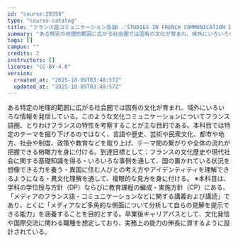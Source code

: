 ```yaml
---
id: "course:20358"
type: "course-catalog"
title: "フランス語コミュニケーション各論Ⅰ ／STUDIES IN FRENCH COMMUNICATION I"
summary: "ある特定の地理的範囲に広がる社会圏では固有の文化が育まれ、域外にいろいろな情報を発信している。このような文化コミュニケーションについてフランス語圏、とりわけフランスの特性を考察することが主な目的である。本科目では特定のテーマを掘り下げるので…"
tags: []
campus: ""
credits: 2
instructors: []
license: "CC-BY-4.0"
version:
  created_at: "2025-10-09T03:48:57Z"
  updated_at: "2025-10-09T03:48:57Z"
---
```

ある特定の地理的範囲に広がる社会圏では固有の文化が育まれ、域外にいろいろな情報を発信している。このような文化コミュニケーションについてフランス語圏、とりわけフランスの特性を考察することが主な目的である。本科目では特定のテーマを掘り下げるのではなく、言語や歴史、芸術や民衆文化、都市や地方、社会や制度、政策や教育などを取り上げ、テーマ間の繋がりや全体の流れが把握できる俯瞰力を身に付ける。到達目標として：フランスの文化歴史や現代社会に関する基礎知識を得る・いろいろな事例を通して、国の置かれている状況を想像できる力を養う・異国に住む人びとの考え方やアイデンティティを理解できるようになる・異文化理解を通して、複眼的な見方を身に付ける。 ※本科目は、学科の学位授与方針（DP）ならびに教育課程の編成・実施方針（CP）にある、「メディアのフランス語・コミュニケーションなどに関する講義および講読」であり、とくに「メディアなど多角的な側面について分析して自らの見解を提示できる能力」を涵養することを目的とする。卒業後キャリアパスとして、文化発信や国際交流に関わる職種を想定しており、実務上の能力の伸長に資するように設計されている。
